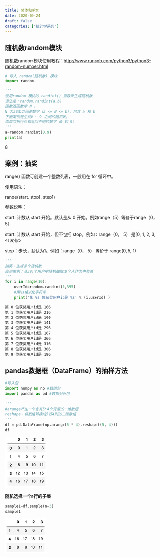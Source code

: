 ```yaml
---
title: 总体和样本
date: 2020-09-24
draft: false
categories: ["统计学系列"]
---
```


## 随机数random模块

随机数random模块使用教程：http://www.runoob.com/python3/python3-random-number.html

```python
# 导入 random(随机数) 模块
import random
```

```python
'''
使用random 模块的 randint() 函数来生成随机数
语法是：random.randint(a,b)
函数返回数字 N ，
N 为a到b之间的数字（a <= N <= b），包含 a 和 b
下面案例是生成0 ~ 9 之间的随机数，
你每次执行后都返回不同的数字（0 到 9）
'''
a=random.randint(0,9)
print(a)
```
8


## 案例：抽奖

range() 函数可创建一个整数列表，一般用在 for 循环中。

使用语法：

range(start, stop[, step])

参数说明：

start: 计数从 start 开始。默认是从 0 开始。例如range（5）等价于range（0， 5）

start: 计数从 start 开始，但不包括 stop。例如：range（0， 5） 是[0, 1, 2, 3, 4]没有5

step：步长，默认为1。例如：range（0， 5） 等价于 range(0, 5, 1)   

```python
'''
抽奖：生成多个随机数
应用案例：从395个用户中随机抽取10个人作为中奖者
'''
for i in range(10):
    userId=random.randint(0,395)
    #用%s格式化字符串
    print('第 %s 位获奖用户id是 %s' % (i,userId) )
```

```
第 0 位获奖用户id是 166
第 1 位获奖用户id是 216
第 2 位获奖用户id是 100
第 3 位获奖用户id是 141
第 4 位获奖用户id是 296
第 5 位获奖用户id是 167
第 6 位获奖用户id是 366
第 7 位获奖用户id是 316
第 8 位获奖用户id是 306
第 9 位获奖用户id是 196
```

## pandas数据框（DataFrame）的抽样方法

```python
#导入包
import numpy as np #数组包
import pandas as pd #数据分析包

'''
#arange产生一个含有5*4个元素的一维数组
reshape：将数组转换成5行4列的二维数组
'''
df = pd.DataFrame(np.arange(5 * 4).reshape((5, 4)))
df
```
![pandas数据框](/images/202009/24/pandas数据框.png)

**随机选择一个n行的子集**

```python
sample1=df.sample(n=3)
sample1
```
![pandas数据框2](/images/202009/24/pandas数据框2.png)
